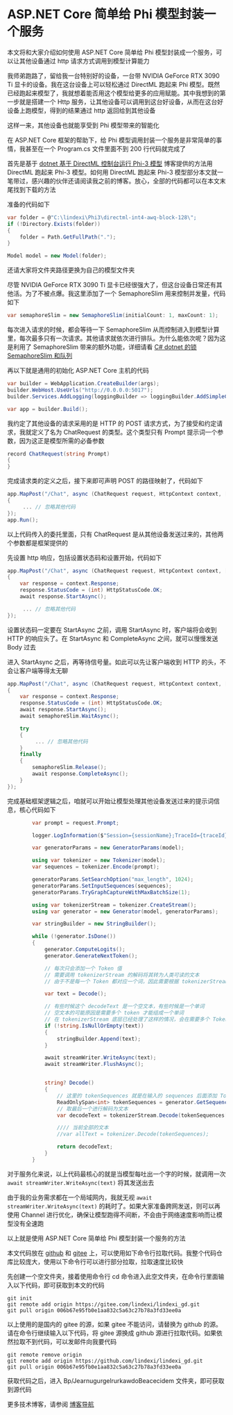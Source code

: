 # ASP.NET Core 简单给 Phi 模型封装一个服务

本文将和大家介绍如何使用 ASP.NET Core 简单给 Phi 模型封装成一个服务，可以让其他设备通过 http 请求方式调用到模型计算能力

<!--more-->
<!-- CreateTime:2024/12/08 07:01:29 -->

<!-- 发布 -->
<!-- 博客 -->

我师弟跑路了，留给我一台特别好的设备，一台带 NVIDIA GeForce RTX 3090 Ti 显卡的设备。我在这台设备上可以轻松通过 DirectML 跑起来 Phi 模型。既然已经跑起来模型了，我就想着能否用这个模型给更多的应用赋能。其中我想到的第一步就是搭建一个 Http 服务，让其他设备可以调用到这台好设备，从而在这台好设备上跑模型，得到的结果通过 http 返回给到其他设备

这样一来，其他设备也就能享受到 Phi 模型带来的智能化

在 ASP.NET Core 框架的帮助下，给 Phi 模型调用封装一个服务是非常简单的事情，我甚至在一个 Program.cs 文件里面不到 200 行代码就完成了

首先是基于 [dotnet 基于 DirectML 控制台运行 Phi-3 模型](https://blog.lindexi.com/post/dotnet-%E5%9F%BA%E4%BA%8E-DirectML-%E6%8E%A7%E5%88%B6%E5%8F%B0%E8%BF%90%E8%A1%8C-Phi-3-%E6%A8%A1%E5%9E%8B.html ) <!-- [dotnet 基于 DirectML 控制台运行 Phi-3 模型 - lindexi - 博客园](https://www.cnblogs.com/lindexi/p/18245125 ) --> 博客提供的方法用 DirectML 跑起来 Phi-3 模型。如何用 DirectML 跑起来 Phi-3 模型部分本文就一笔带过，感兴趣的伙伴还请阅读我之前的博客。放心，全部的代码都可以在本文末尾找到下载的方法

准备的代码如下

```csharp
var folder = @"C:\lindexi\Phi3\directml-int4-awq-block-128\";
if (!Directory.Exists(folder))
{
    folder = Path.GetFullPath(".");
}

Model model = new Model(folder);
```

还请大家将文件夹路径更换为自己的模型文件夹

尽管 NVIDIA GeForce RTX 3090 Ti 显卡已经很强大了，但这台设备日常还有其他活。为了不被点爆。我这里添加了一个 SemaphoreSlim 用来控制并发量，代码如下

```csharp
var semaphoreSlim = new SemaphoreSlim(initialCount: 1, maxCount: 1);
```

每次进入请求的时候，都会等待一下 SemaphoreSlim 从而控制进入到模型计算里，每次最多只有一次请求。其他请求就依次进行排队。为什么能依次呢？因为这是利用了 SemaphoreSlim 带来的额外功能，详细请看 [C# dotnet 的锁 SemaphoreSlim 和队列](https://blog.lindexi.com/post/C-dotnet-%E7%9A%84%E9%94%81-SemaphoreSlim-%E5%92%8C%E9%98%9F%E5%88%97.html )

再以下就是通用的初始化 ASP.NET Core 主机的代码

```csharp
var builder = WebApplication.CreateBuilder(args);
builder.WebHost.UseUrls("http://0.0.0.0:5017");
builder.Services.AddLogging(loggingBuilder => loggingBuilder.AddSimpleConsole());

var app = builder.Build();
```

我约定了其他设备的请求采用的是 HTTP 的 POST 请求方式，为了接受和约定请求，我就定义了名为 ChatRequest 的类型。这个类型只有 Prompt 提示词一个参数，因为这正是模型所需的必备参数

```csharp
record ChatRequest(string Prompt)
{
}
```

完成请求类的定义之后，接下来即可声明 POST 的路径映射了，代码如下

```csharp
app.MapPost("/Chat", async (ChatRequest request, HttpContext context, [FromServices] ILogger<ChatSessionLogInfo> logger) =>
{
     ... // 忽略其他代码
});
app.Run();
```

以上代码传入的委托里面，只有 ChatRequest 是从其他设备发送过来的，其他两个参数都是框架提供的

先设置 http 响应，包括设置状态码和设置开始，代码如下

```csharp
app.MapPost("/Chat", async (ChatRequest request, HttpContext context, [FromServices] ILogger<ChatSessionLogInfo> logger) =>
{
    var response = context.Response;
    response.StatusCode = (int) HttpStatusCode.OK;
    await response.StartAsync();

     ... // 忽略其他代码
});
```

设置状态码一定要在 StartAsync 之前，调用 StartAsync 时，客户端将会收到 HTTP 的响应头了。在 StartAsync 和 CompleteAsync 之间，就可以慢慢发送 Body 过去

进入 StartAsync 之后，再等待信号量。如此可以先让客户端收到 HTTP 的头，不会让客户端等得太无聊

<!-- 此时就不会让客户端请求的时候，发现 HTTP 超时了，默认的 HttpClient 的设计上是只要收到头了，就认为请求已经开始了，其超时的属性控制就不会再生效 -->

```csharp
app.MapPost("/Chat", async (ChatRequest request, HttpContext context, [FromServices] ILogger<ChatSessionLogInfo> logger) =>
{
    var response = context.Response;
    response.StatusCode = (int) HttpStatusCode.OK;
    await response.StartAsync();
    await semaphoreSlim.WaitAsync();

    try
    {
         ... // 忽略其他代码
    }
    finally
    {
        semaphoreSlim.Release();
        await response.CompleteAsync();
    }
});
```

完成基础框架逻辑之后，咱就可以开始让模型处理其他设备发送过来的提示词信息，核心代码如下

```csharp
        var prompt = request.Prompt;

        logger.LogInformation($"Session={sessionName};TraceId={traceId}\r\nPrompt={request.Prompt}");

        var generatorParams = new GeneratorParams(model);

        using var tokenizer = new Tokenizer(model);
        var sequences = tokenizer.Encode(prompt);

        generatorParams.SetSearchOption("max_length", 1024);
        generatorParams.SetInputSequences(sequences);
        generatorParams.TryGraphCaptureWithMaxBatchSize(1);

        using var tokenizerStream = tokenizer.CreateStream();
        using var generator = new Generator(model, generatorParams);

        var stringBuilder = new StringBuilder();

        while (!generator.IsDone())
        {
            generator.ComputeLogits();
            generator.GenerateNextToken();

            // 每次只会添加一个 Token 值
            // 需要调用 tokenizerStream 的解码将其转为人类可读的文本
            // 由于不是每一个 Token 都对应一个词，因此需要根据 tokenizerStream 压入进行转换，而不是直接调用 tokenizer.Decode 方法，或者调用 tokenizer.Decode 方法，每次都全部转换

            var text = Decode();

            // 有些时候这个 decodeText 是一个空文本，有些时候是一个单词
            // 空文本的可能原因是需要多个 token 才能组成一个单词
            // 在 tokenizerStream 底层已经处理了这样的情况，会在需要多个 Token 才能组成一个单词的情况下，自动合并，在多个 Token 中间的 Token 都返回空字符串，最后一个 Token 才返回组成的单词
            if (!string.IsNullOrEmpty(text))
            {
                stringBuilder.Append(text);
            }

            await streamWriter.WriteAsync(text);
            await streamWriter.FlushAsync();


            string? Decode()
            {
                // 这里的 tokenSequences 就是在输入的 sequences 后面添加 Token 内容
                ReadOnlySpan<int> tokenSequences = generator.GetSequence(0);
                // 取最后一个进行解码为文本
                var decodeText = tokenizerStream.Decode(tokenSequences[^1]);

                //// 当前全部的文本
                //var allText = tokenizer.Decode(tokenSequences);

                return decodeText;
            }
        }
```

对于服务化来说，以上代码最核心的就是当模型每吐出一个字的时候，就调用一次 `await streamWriter.WriteAsync(text)` 将其发送出去

由于我的业务需求都在一个局域网内，我就无视 `await streamWriter.WriteAsync(text)` 的耗时了。如果大家准备跨网发送，则可以再使用 Channel 进行优化，确保让模型跑得不间断，不会由于网络速度影响而让模型没有全速跑

以上就是使用 ASP.NET Core 简单给 Phi 模型封装一个服务的方法

本文代码放在 [github](https://github.com/lindexi/lindexi_gd/tree/006b67e95fb0e1aa832c5a63c27b78a3fd33ee0a/Bp/JearnugurgelrurkawdoBeacecidem) 和 [gitee](https://gitee.com/lindexi/lindexi_gd/tree/006b67e95fb0e1aa832c5a63c27b78a3fd33ee0a/Bp/JearnugurgelrurkawdoBeacecidem) 上，可以使用如下命令行拉取代码。我整个代码仓库比较庞大，使用以下命令行可以进行部分拉取，拉取速度比较快

先创建一个空文件夹，接着使用命令行 cd 命令进入此空文件夹，在命令行里面输入以下代码，即可获取到本文的代码

```
git init
git remote add origin https://gitee.com/lindexi/lindexi_gd.git
git pull origin 006b67e95fb0e1aa832c5a63c27b78a3fd33ee0a
```

以上使用的是国内的 gitee 的源，如果 gitee 不能访问，请替换为 github 的源。请在命令行继续输入以下代码，将 gitee 源换成 github 源进行拉取代码。如果依然拉取不到代码，可以发邮件向我要代码

```
git remote remove origin
git remote add origin https://github.com/lindexi/lindexi_gd.git
git pull origin 006b67e95fb0e1aa832c5a63c27b78a3fd33ee0a
```

获取代码之后，进入 Bp/JearnugurgelrurkawdoBeacecidem 文件夹，即可获取到源代码

更多技术博客，请参阅 [博客导航](https://blog.lindexi.com/post/%E5%8D%9A%E5%AE%A2%E5%AF%BC%E8%88%AA.html )